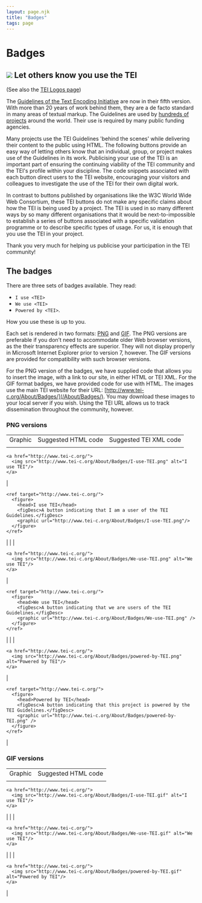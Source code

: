 ```yaml
---
layout: page.njk
title: "Badges"
tags: page
---
```

# Badges



![](/wp-content/uploads/2016/11/I-use-TEI.gif)
Let others know you use the TEI
-------------------------------


 (See also the [TEI Logos page](/About/Logos/))
 
 The [Guidelines of the Text Encoding Initiative](/Guidelines/) are now in their fifth version. With more than 20 years of work behind
 them, they are a de facto standard in many areas of textual markup. The Guidelines are used by [hundreds of projects](/Activities/Projects/) around the world. Their use is required by many public funding agencies.
 
 Many projects use the TEI Guidelines 'behind the scenes' while delivering their content to the public using HTML. The
 following buttons provide an easy way of letting others know that an individual, group,
 or project makes use of the Guidelines in its work. Publicising your use of the TEI is an important part of ensuring the
 continuing viability of the TEI community and the TEI's profile within your discipline.
 The code snippets associated with each button direct users to the TEI website, encouraging
 your visitors and colleagues to investigate the use of the TEI for their own digital
 work.
 
 In contrast to buttons published by organisations like the W3C World Wide Web Consortium, these TEI buttons do not make any specific claims about
 how the TEI is being used by a project. The TEI is used in so many different ways
 by so many different organisations that it would be next-to-impossible to establish
 a series of buttons associated with a specific validation programme or to describe
 specific types of usage. For us, it is enough that you use the TEI in your project.
 
 Thank you very much for helping us publicise your participation in the TEI community!
 
 The badges
----------


 There are three sets of badges available. They read:
 *  `I use <TEI>` 
 * `We use <TEI>`
 *  `Powered by <TEI>`. 
 
 How you use these is up to you.
 
 Each set is rendered in two formats: [PNG](http://en.wikipedia.org/wiki/PNG) and [GIF](http://en.wikipedia.org/wiki/GIF). The PNG versions are preferable if you don’t need to accommodate older Web browser
 versions, as the their transparency effects are superior. They will not display properly
 in Microsoft Internet Explorer prior to version 7, however. The GIF versions are provided
 for compatibility with such browser versions.
 
 For the PNG version of the badges, we have supplied code that allows you to insert
 the image, with a link to our site, in either HTML or TEI XML. For the GIF format
 badges, we have provided code for use with HTML. The images use the main TEI website
 for their URL: [http://www.tei-c.org/About/Badges/](/About/Badges/). You may download these images to your local server if you wish. Using the TEI URL
 allows us to track dissemination throughout the community, however.
 
 ### PNG versions




|  |  |  |
| --- | --- | --- |
| Graphic | Suggested HTML code | Suggested TEI XML code |
|  | 
```
<a href="http://www.tei-c.org/">
  <img src="http://www.tei-c.org/About/Badges/I-use-TEI.png" alt="I use TEI"/>
</a>
```
 | 
```
<ref target="http://www.tei-c.org/">
  <figure>
    <head>I use TEI</head>
    <figDesc>A button indicating that I am a user of the TEI Guidelines.</figDesc>
    <graphic url="http://www.tei-c.org/About/Badges/I-use-TEI.png"/>
  </figure>
</ref>
```
 |
|  | 
```
<a href="http://www.tei-c.org/">
  <img src="http://www.tei-c.org/About/Badges/We-use-TEI.png" alt="We use TEI"/>
</a>
```
 | 
```
<ref target="http://www.tei-c.org/">
  <figure>
    <head>We use TEI</head>
    <figDesc>A button indicating that we are users of the TEI Guidelines.</figDesc>
    <graphic url="http://www.tei-c.org/About/Badges/We-use-TEI.png" />
  </figure>
</ref>
```
 |
|  | 
```
<a href="http://www.tei-c.org/">
  <img src="http://www.tei-c.org/About/Badges/powered-by-TEI.png" alt="Powered by TEI"/>
</a>
```
 | 
```
<ref target="http://www.tei-c.org/">
  <figure>
    <head>Powered by TEI</head>
    <figDesc>A button indicating that this project is powered by the TEI Guidelines.</figDesc>
    <graphic url="http://www.tei-c.org/About/Badges/powered-by-TEI.png" />
  </figure>
</ref>
```
 |


### GIF versions




|  |  |
| --- | --- |
| Graphic | Suggested HTML code |
|  | 
```
<a href="http://www.tei-c.org/">
  <img src="http://www.tei-c.org/About/Badges/I-use-TEI.gif" alt="I use TEI"/>
</a>
```
 |
|  | 
```
<a href="http://www.tei-c.org/">
  <img src="http://www.tei-c.org/About/Badges/We-use-TEI.gif" alt="We use TEI"/>
</a>
```
 |
|  | 
```
<a href="http://www.tei-c.org/">
  <img src="http://www.tei-c.org/About/Badges/powered-by-TEI.gif" alt="Powered by TEI"/>
</a>
```
 |



